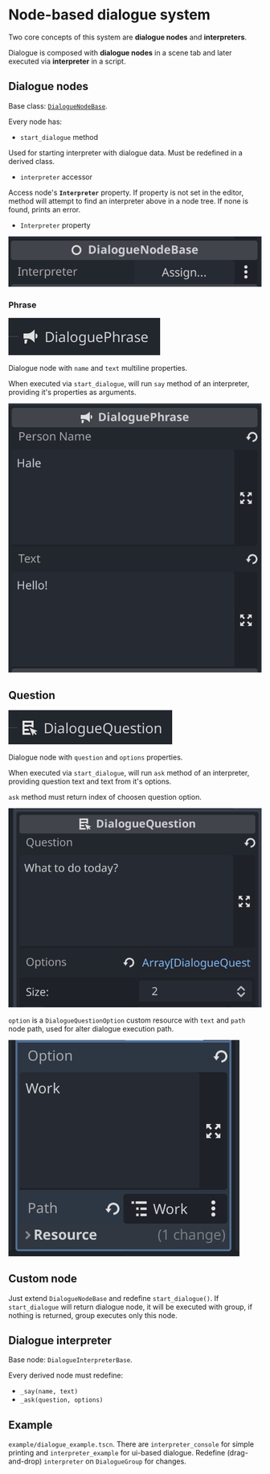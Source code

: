 # Node-based dialogue system

Two core concepts of this system are **dialogue nodes** and **interpreters**.

Dialogue is composed with **dialogue nodes** in a scene tab and later executed via **interpreter** in a script.

## Dialogue nodes
Base class: [`DialogueNodeBase`](./dialogue_node_base.gd).

Every node has:
- `start_dialogue` method

Used for starting interpreter with dialogue data.
Must be redefined in a derived class.

- `interpreter` accessor

Access node's **`Interpreter`** property. If property is not set in the editor, method will attempt to find an interpreter above in a node tree. If none is found, prints an error.

- `Interpreter` property

![](./imgs/node_interpreter.png)

### Phrase
![](./imgs/phrase_node.png)

Dialogue node with `name` and `text` multiline properties.

When executed via `start_dialogue`, will run `say` method of an interpreter, providing it's properties as arguments.

![](./imgs/phrase_props.png)

## Question
![](./imgs/question_node.png)

Dialogue node with `question` and `options` properties.

When executed via `start_dialogue`, will run `ask` method of an interpreter, providing question text and text from it's options.

`ask` method must return index of choosen question option.

![](./imgs/question_props.png)

`option` is a `DialogueQuestionOption` custom resource with `text` and `path` node path, used for alter dialogue execution path.

![](./imgs/question_resource.png)

## Custom node

Just extend `DialogueNodeBase` and redefine `start_dialogue()`.
If `start_dialogue` will return dialogue node, it will be executed with group, if nothing is returned, group executes only this node.

## Dialogue interpreter
Base node: `DialogueInterpreterBase`.

Every derived node must redefine:
- `_say(name, text)`
- `_ask(question, options)`

## Example
`example/dialogue_example.tscn`.
There are `interpreter_console` for simple printing
and `interpreter_example` for ui-based dialogue.
Redefine (drag-and-drop) `interpreter` on `DialogueGroup` for changes.
